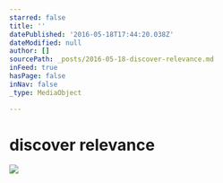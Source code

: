 ```yaml
---
starred: false
title: ''
datePublished: '2016-05-18T17:44:20.038Z'
dateModified: null
author: []
sourcePath: _posts/2016-05-18-discover-relevance.md
inFeed: true
hasPage: false
inNav: false
_type: MediaObject

---
```

# discover relevance
![](https://the-grid-user-content.s3-us-west-2.amazonaws.com/04be45fd-074f-4b46-ba3d-f267e811f725.jpg)

> 

>